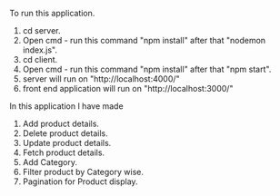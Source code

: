To run this application.

1. cd server.
2. Open cmd - run this command "npm install" after that "nodemon index.js".
3. cd client.
4. Open cmd - run this command "npm install" after that "npm start".
5. server will run on "http://localhost:4000/"
6. front end application will run on "http://localhost:3000/"

In this application I have made
 1. Add product details.
 2. Delete product details.
 3. Update product details.
 4. Fetch product details.
 5. Add Category.
 6. Filter product by Category wise.
 7. Pagination for Product display.
